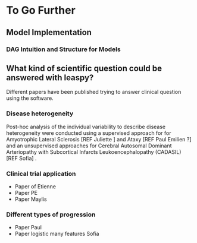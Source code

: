 # To Go Further

## Model Implementation
### DAG Intuition and Structure for Models

## What kind of scientific question could be answered with leaspy? 


Different papers have been published trying to answer clinical question using the software.

### Disease heterogeneity

Post-hoc analysis of the individual variability to describe disease heterogeneity were conducted using a supervised approach for for Amyotrophic Lateral Sclerosis [REF Juliette ] and Ataxy [REF Paul Emilien ?] and an unsupervised approaches for Cerebral Autosomal Dominant Arteriopathy with Subcortical Infarcts Leukoencephalopathy (CADASIL) [REF Sofia] .

### Clinical trial application

- Paper of Etienne
- Paper PE
- Paper Maylis

### Different types of progression

- Paper Paul
- Paper logistic many features Sofia
